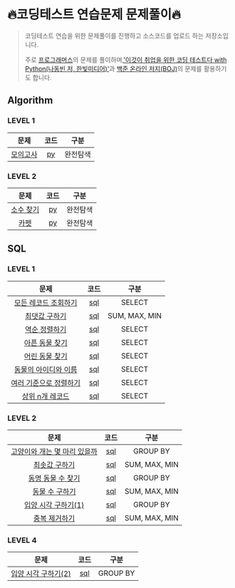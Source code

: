# 🔥코딩테스트 연습문제 문제풀이🔥
> 코딩테스트 연습을 위한 문제풀이를 진행하고 소스코드를 업로드 하는 저장소입니다.
> 
>주로 [프로그래머스](https://programmers.co.k)의 문제를 풀이하며,['이것이 취업을 위한 코딩 테스트다 with Python(나동빈 저, 한빛미디어)'](https://github.com/ndb796/python-for-coding-test)과 [백준 온라인 저지(BOJ)](https://www.acmicpc.net)의 문제를 활용하기도 합니다. 

## Algorithm
### LEVEL 1
| 문제 | 코드 | 구분 |
|:---:|:---:|:---:|
[모의고사](https://programmers.co.kr/learn/courses/30/lessons/42840) | [py](https://github.com/BIINNNN/prepare_CodingTest/blob/main/Python3/%EC%99%84%EC%A0%84%ED%83%90%EC%83%89/42840.py) | 완전탐색 |

### LEVEL 2
| 문제 | 코드 | 구분 |
|:---:|:---:|:---:|
[소수 찾기](https://programmers.co.kr/learn/courses/30/lessons/42839) | [py](https://github.com/BIINNNN/prepare_CodingTest/blob/main/Python3/%EC%99%84%EC%A0%84%ED%83%90%EC%83%89/42839.py) | 완전탐색 |
[카펫](https://programmers.co.kr/learn/courses/30/lessons/42842) | [py]() | 완전탐색 |

## SQL
### LEVEL 1
| 문제 | 코드 | 구분 |
|:---:|:---:|:---:|
[모든 레코드 조회하기](https://programmers.co.kr/learn/courses/30/lessons/59034) | [sql](https://github.com/BIINNNN/prepare_CodingTest/blob/main/SQL/select/59034.sql) | SELECT |
[최댓값 구하기](https://programmers.co.kr/learn/courses/30/lessons/59415) | [sql](https://github.com/BIINNNN/prepare_CodingTest/blob/main/SQL/select/59415.sql) | SUM, MAX, MIN |
[역순 정렬하기](https://programmers.co.kr/learn/courses/30/lessons/59035) | [sql](https://github.com/BIINNNN/prepare_CodingTest/blob/main/SQL/select/59035.sql)  | SELECT |
[아픈 동물 찾기](https://programmers.co.kr/learn/courses/30/lessons/59036) | [sql](https://github.com/BIINNNN/prepare_CodingTest/blob/main/SQL/select/59036.sql) | SELECT |
[어린 동물 찾기](https://programmers.co.kr/learn/courses/30/lessons/59037) | [sql](https://github.com/BIINNNN/prepare_CodingTest/blob/main/SQL/select/59037.sql) | SELECT |
[동물의 아이디와 이름](https://programmers.co.kr/learn/courses/30/lessons/59403) | [sql](https://github.com/BIINNNN/prepare_CodingTest/blob/main/SQL/select/59403.sql) | SELECT |
[여러 기준으로 정렬하기](https://programmers.co.kr/learn/courses/30/lessons/59404) | [sql](https://github.com/BIINNNN/prepare_CodingTest/blob/main/SQL/select/59404.sql) | SELECT |
[상위 n개 레코드](https://programmers.co.kr/learn/courses/30/lessons/59405) | [sql](https://github.com/BIINNNN/prepare_CodingTest/blob/main/SQL/select/59405.sql) | SELECT |

### LEVEL 2
| 문제 | 코드 | 구분 |
|:---:|:---:|:---:|
[고양이와 개는 몇 마리 있을까](https://programmers.co.kr/learn/courses/30/lessons/59040) | [sql](https://github.com/BIINNNN/prepare_CodingTest/blob/main/SQL/group%20by/59040.sql) | GROUP BY |
[최솟값 구하기](https://programmers.co.kr/learn/courses/30/lessons/59038)| [sql](https://github.com/BIINNNN/prepare_CodingTest/blob/main/SQL/select/59038.sql) | SUM, MAX, MIN |
[동명 동물 수 찾기](https://programmers.co.kr/learn/courses/30/lessons/59041) |[sql](https://github.com/BIINNNN/prepare_CodingTest/blob/main/SQL/group%20by/59041.sql) | GROUP BY |
[동물 수 구하기](https://programmers.co.kr/learn/courses/30/lessons/59406) | [sql](https://github.com/BIINNNN/prepare_CodingTest/blob/main/SQL/select/59406.sql) | SUM, MAX, MIN |
[입양 시각 구하기(1)](https://programmers.co.kr/learn/courses/30/lessons/59412) |[sql](https://github.com/BIINNNN/prepare_CodingTest/blob/main/SQL/group%20by/59412.sql) | GROUP BY |
[중복 제거하기](https://programmers.co.kr/learn/courses/30/lessons/59408) | [sql](https://github.com/BIINNNN/prepare_CodingTest/blob/main/SQL/select/59408.sql) | SUM, MAX, MIN |

### LEVEL 4
| 문제 | 코드 | 구분 |
|:---:|:---:|:---:|
[입양 시각 구하기(2)](https://programmers.co.kr/learn/courses/30/lessons/59413) |[sql](https://github.com/BIINNNN/prepare_CodingTest/blob/main/SQL/group%20by/59413.sql) | GROUP BY |
